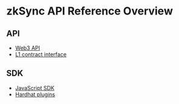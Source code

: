 # zkSync API Reference Overview

## API

- [Web3 API](./api.md)
- [L1 contract interface](./contracts.md)

## SDK

- [JavaScript SDK](./js)
- [Hardhat plugins](./hardhat)

